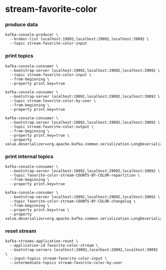 # stream-favorite-color

### produce data

    kafka-console-producer \
      --broker-list localhost:19092,localhost:29092,localhost:39092 \
      --topic stream-favorite-color-input

### print topics

    kafka-console-consumer \
      --bootstrap-server localhost:19092,localhost:29092,localhost:39092 \
      --topic stream-favorite-color-input \
      --from-beginning \
      --property print.key=true
    
    kafka-console-consumer \
      --bootstrap-server localhost:19092,localhost:29092,localhost:39092 \
      --topic stream-favorite-color-by-user \
      --from-beginning \
      --property print.key=true
      
    kafka-console-consumer \
      --bootstrap-server localhost:19092,localhost:29092,localhost:39092 \
      --topic stream-favorite-color-output \
      --from-beginning \
      --property print.key=true \
      --property value.deserializer=org.apache.kafka.common.serialization.LongDeserializer
      
### print internal topics

    kafka-console-consumer \
      --bootstrap-server localhost:19092,localhost:29092,localhost:39092 \
      --topic favorite-color-stream-COUNTS-BY-COLOR-repartition \
      --from-beginning \
      --property print.key=true
      
    kafka-console-consumer \
      --bootstrap-server localhost:19092,localhost:29092,localhost:39092 \
      --topic favorite-color-stream-COUNTS-BY-COLOR-changelog \
      --from-beginning \
      --property print.key=true \
      --property value.deserializer=org.apache.kafka.common.serialization.LongDeserializer
      
### reset stream

    kafka-streams-application-reset \
      --application-id favorite-color-stream \
      --bootstrap-servers localhost:19092,localhost:29092,localhost:39092 \
      --input-topics stream-favorite-color-input \
      --intermediate-topics stream-favorite-color-by-user
